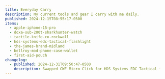 ```yaml
---
title: Everyday Carry
description: My current tools and gear I carry with me daily.
published: 2024-12-15T08:55:17-0500
items:
  - apple-iphone-15-pro
  - doxa-sub-200t-sharkhunter-watch
  - tactile-knife-co-rockwall
  - hds-systems-edc-tactical-flashlight
  - the-james-brand-midland
  - bellroy-mod-phone-case-wallet
  - first-aid-pouch
changelog:
  - published: 2024-12-31T09:50:47-0500
    description: Swapped CWF Micro Click for HDS Systems EDC Tactical flashlight
---
```


